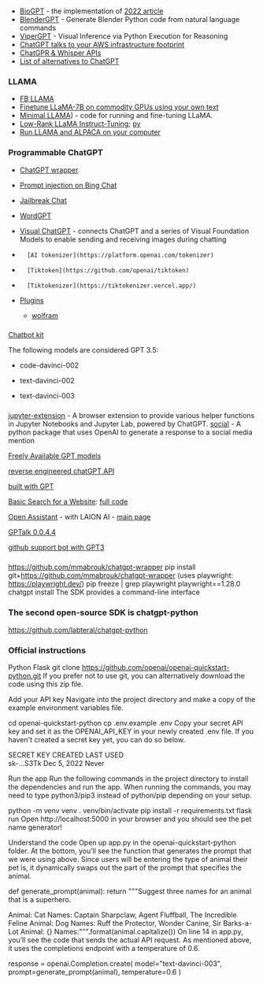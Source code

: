 ###
* [BioGPT](https://github.com/microsoft/BioGPT) - the implementation of [2022 article](https://academic.oup.com/bib/article/23/6/bbac409/6713511?guestAccessKey=a66d9b5d-4f83-4017-bb52-405815c907b9&login=false)
* [BlenderGPT](https://github.com/gd3kr/BlenderGPT) - Generate Blender Python code from natural language commands
* [ViperGPT](https://viper.cs.columbia.edu/) - Visual Inference via Python Execution for Reasoning
* [ChatGPT talks to your AWS infrastructure footprint](https://www.akitasoftware.com/blog-posts/we-built-an-exceedingly-polite-ai-dog-that-answers-questions-about-your-apis)
* [ChatGPR & Whisper APIs](https://openai.com/blog/introducing-chatgpt-and-whisper-apis)
* [List of alternatives to ChatGPT](https://github.com/nichtdax/awesome-totally-open-chatgpt)

### LLAMA
+ [FB LLAMA](https://github.com/facebookresearch/llama)
+ [Finetune LLaMA-7B on commodity GPUs using your own text](https://github.com/lxe/simple-llama-finetuner)
+ [Minimal LLAMA](https://github.com/zphang/minimal-llama/)) - code for running and fine-tuning LLaMA.
+ [Low-Rank LLaMA Instruct-Tuning](https://github.com/lxe/simple-llama-finetuner ); [py](https://github.com/tloen/alpaca-lora/blob/main/finetune.py)
+ [Run LLAMA and ALPACA on your computer](https://github.com/cocktailpeanut/dalai)

### Programmable ChatGPT
+ [ChatGPT wrapper](https://github.com/mmabrouk/chatgpt-wrapper)
+ [Prompt injection on Bing Chat](https://greshake.github.io/)
+ [Jailbreak Chat](https://www.jailbreakchat.com/)
+ [WordGPT](https://github.com/filippofinke/WordGPT)

+ [Visual ChatGPT](https://github.com/microsoft/visual-chatgpt) - connects ChatGPT and a series of Visual Foundation Models to enable sending and receiving images during chatting
+       [AI tokenizer](https://platform.openai.com/tokenizer)
+       [Tiktoken](https://github.com/openai/tiktoken)
+       [Tiktokenizer](https://tiktokenizer.vercel.app/)

+ [Plugins](https://openai.com/blog/chatgpt-plugins)
    + [wolfram](https://writings.stephenwolfram.com/2023/03/chatgpt-gets-its-wolfram-superpowers/)

###
[Chatbot kit](https://chatbotkit.com/)


The following models are considered GPT 3.5:

- code-davinci-002

- text-davinci-002

- text-davinci-003


###
[jupyter-extension](https://github.com/TiesdeKok/chat-gpt-jupyter-extension) - A browser extension to provide various helper functions in Jupyter Notebooks and Jupyter Lab, powered by ChatGPT.
[social](https://github.com/riverscuomo/social) - A python package that uses OpenAI to generate a response to a social media mention

[Freely Available GPT models](https://huggingface.co/EleutherAI/gpt-neo-2.7B)


[reverse engineered chatGPT API](https://github.com/acheong08/ChatGPT)

[built with GPT](https://github.com/elyase/awesome-gpt3)

[Basic Search for a Website](https://platform.openai.com/docs/tutorials/web-qa-embeddings/how-to-build-an-ai-that-can-answer-questions-about-your-website): 
[full code](https://github.com/openai/openai-cookbook/tree/main/solutions/web_crawl_Q%26A)

[Open Assistant](https://github.com/LAION-AI/Open-Assistant) - with LAION AI - [main page](https://open-assistant.io/)

[GPTalk 0.0.4.4](https://github.com/0ut0flin3/GPTalk)

[github support bot with GPT3](https://dagster.io/blog/chatgpt-langchain)

###
https://github.com/mmabrouk/chatgpt-wrapper
pip install git+https://github.com/mmabrouk/chatgpt-wrapper
(uses playwright: https://playwright.dev/)
pip freeze | grep playwright 
playwright==1.28.0
chatgpt install
The SDK provides a command-line interface

### The second open-source SDK is chatgpt-python
https://github.com/labteral/chatgpt-python


### Official instructions

Python Flask
git clone https://github.com/openai/openai-quickstart-python.git
If you prefer not to use git, you can alternatively download the code using this zip file.

Add your API key
Navigate into the project directory and make a copy of the example environment variables file.

cd openai-quickstart-python
cp .env.example .env
Copy your secret API key and set it as the OPENAI_API_KEY in your newly created .env file. If you haven't created a secret key yet, you can do so below.

SECRET KEY	CREATED	LAST USED	
sk-...S3Tk
Dec 5, 2022	Never	

Run the app
Run the following commands in the project directory to install the dependencies and run the app. When running the commands, you may need to type python3/pip3 instead of python/pip depending on your setup.

python -m venv venv
. venv/bin/activate
pip install -r requirements.txt
flask run
Open http://localhost:5000 in your browser and you should see the pet name generator!

Understand the code
Open up app.py in the openai-quickstart-python folder. At the bottom, you’ll see the function that generates the prompt that we were using above. Since users will be entering the type of animal their pet is, it dynamically swaps out the part of the prompt that specifies the animal.

def generate_prompt(animal):
    return """Suggest three names for an animal that is a superhero.

Animal: Cat
Names: Captain Sharpclaw, Agent Fluffball, The Incredible Feline
Animal: Dog
Names: Ruff the Protector, Wonder Canine, Sir Barks-a-Lot
Animal: {}
Names:""".format(animal.capitalize())
On line 14 in app.py, you’ll see the code that sends the actual API request. As mentioned above, it uses the completions endpoint with a temperature of 0.6.


response = openai.Completion.create(
  model="text-davinci-003",
  prompt=generate_prompt(animal),
  temperature=0.6
)
